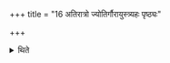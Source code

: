 +++
title = "16 अतिरात्रो ज्योतिर्गौरायुस्त्र्यहः पृष्ठ्यः"

+++

<details><summary>थिते</summary>

16. (The days in it are as follows): an Atirātra, three days viz. Jyotis, Go, Āyus, the Pr̥ṣṭhya-six-day period, an Āyus, a Go, a Jyotis and an Atirātra.  

[^1]: Cf. TMB XXIII.4.1. TS VII.3.5.1  
</details>

